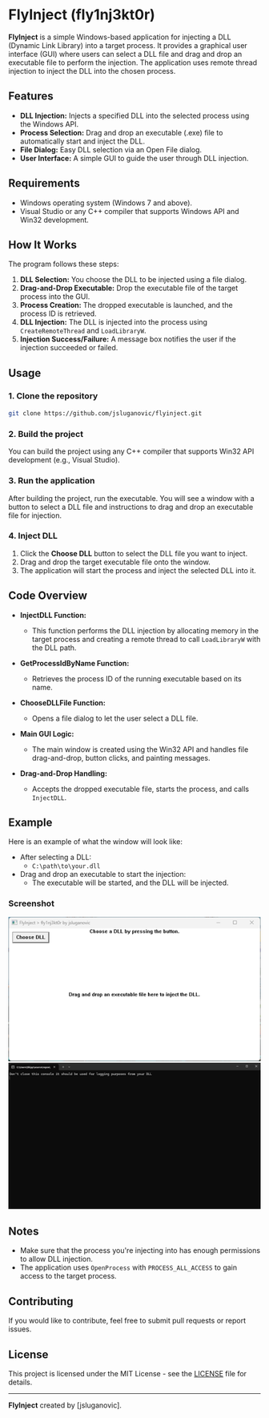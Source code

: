 # FlyInject (fly1nj3kt0r)

**FlyInject** is a simple Windows-based application for injecting a DLL (Dynamic Link Library) into a target process. It provides a graphical user interface (GUI) where users can select a DLL file and drag and drop an executable file to perform the injection. The application uses remote thread injection to inject the DLL into the chosen process.

## Features

- **DLL Injection:** Injects a specified DLL into the selected process using the Windows API.
- **Process Selection:** Drag and drop an executable (.exe) file to automatically start and inject the DLL.
- **File Dialog:** Easy DLL selection via an Open File dialog.
- **User Interface:** A simple GUI to guide the user through DLL injection.

## Requirements

- Windows operating system (Windows 7 and above).
- Visual Studio or any C++ compiler that supports Windows API and Win32 development.

## How It Works

The program follows these steps:

1. **DLL Selection:** You choose the DLL to be injected using a file dialog.
2. **Drag-and-Drop Executable:** Drop the executable file of the target process into the GUI.
3. **Process Creation:** The dropped executable is launched, and the process ID is retrieved.
4. **DLL Injection:** The DLL is injected into the process using `CreateRemoteThread` and `LoadLibraryW`.
5. **Injection Success/Failure:** A message box notifies the user if the injection succeeded or failed.

## Usage

### 1. Clone the repository

```bash
git clone https://github.com/jsluganovic/flyinject.git
```

### 2. Build the project

You can build the project using any C++ compiler that supports Win32 API development (e.g., Visual Studio).

### 3. Run the application

After building the project, run the executable. You will see a window with a button to select a DLL file and instructions to drag and drop an executable file for injection.

### 4. Inject DLL

1. Click the **Choose DLL** button to select the DLL file you want to inject.
2. Drag and drop the target executable file onto the window.
3. The application will start the process and inject the selected DLL into it.

## Code Overview

- **InjectDLL Function:**
  - This function performs the DLL injection by allocating memory in the target process and creating a remote thread to call `LoadLibraryW` with the DLL path.
  
- **GetProcessIdByName Function:**
  - Retrieves the process ID of the running executable based on its name.
  
- **ChooseDLLFile Function:**
  - Opens a file dialog to let the user select a DLL file.

- **Main GUI Logic:**
  - The main window is created using the Win32 API and handles file drag-and-drop, button clicks, and painting messages.
  
- **Drag-and-Drop Handling:**
  - Accepts the dropped executable file, starts the process, and calls `InjectDLL`.

## Example

Here is an example of what the window will look like:

- After selecting a DLL:
  - `C:\path\to\your.dll`
- Drag and drop an executable to start the injection:
  - The executable will be started, and the DLL will be injected.

### Screenshot
![FlyInject Example](./imgs/flyinject.png)
![FlyInject Example](./imgs/console.png)

## Notes

- Make sure that the process you're injecting into has enough permissions to allow DLL injection.
- The application uses `OpenProcess` with `PROCESS_ALL_ACCESS` to gain access to the target process.
  
## Contributing

If you would like to contribute, feel free to submit pull requests or report issues.

## License

This project is licensed under the MIT License - see the [LICENSE](LICENSE) file for details.

---

**FlyInject** created by [jsluganovic].